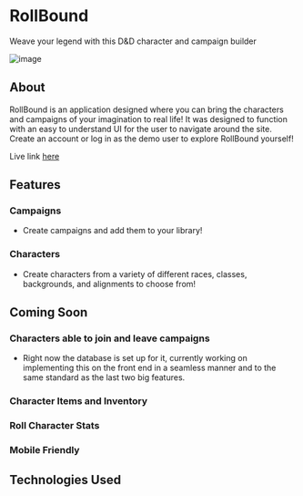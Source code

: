 # RollBound

Weave your legend with this D&D character and campaign builder

![image](https://user-images.githubusercontent.com/35717793/128660066-d15625a7-fec0-4b2c-a36f-45418fa26b14.png)

## About

RollBound is an application designed where you can bring the characters and campaigns of your imagination to real life! It was designed to function with an easy to understand UI for the user to navigate around the site. Create an account or log in as the demo user to explore RollBound yourself!

Live link [here](https://rollbound.herokuapp.com/login)

## Features

### Campaigns
- Create campaigns and add them to your library!

### Characters
- Create characters from a variety of different races, classes, backgrounds, and alignments to choose from!

## Coming Soon

### Characters able to join and leave campaigns
- Right now the database is set up for it, currently working on implementing this on the front end in a seamless manner and to the same standard as the last two big features.

### Character Items and Inventory

### Roll Character Stats 

### Mobile Friendly

## Technologies Used
